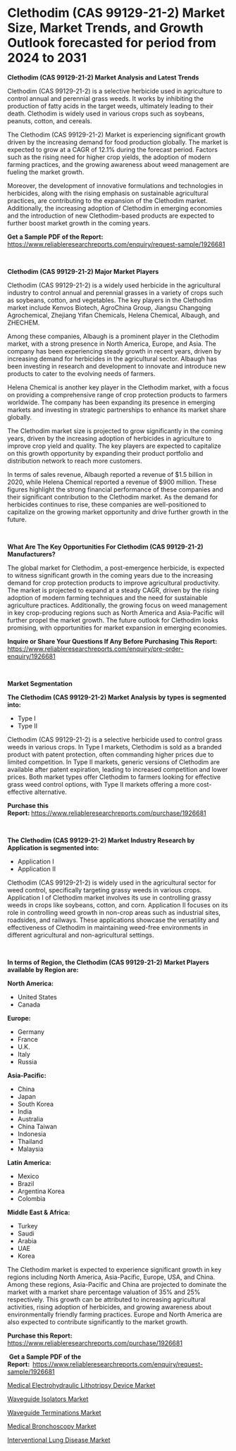 <p><h1>Clethodim (CAS 99129-21-2) Market Size, Market Trends, and Growth Outlook forecasted for period from 2024 to 2031</h1></p><p><strong>Clethodim (CAS 99129-21-2) Market Analysis and Latest Trends</strong></p>
<p><p>Clethodim (CAS 99129-21-2) is a selective herbicide used in agriculture to control annual and perennial grass weeds. It works by inhibiting the production of fatty acids in the target weeds, ultimately leading to their death. Clethodim is widely used in various crops such as soybeans, peanuts, cotton, and cereals.</p><p>The Clethodim (CAS 99129-21-2) Market is experiencing significant growth driven by the increasing demand for food production globally. The market is expected to grow at a CAGR of 12.1% during the forecast period. Factors such as the rising need for higher crop yields, the adoption of modern farming practices, and the growing awareness about weed management are fueling the market growth.</p><p>Moreover, the development of innovative formulations and technologies in herbicides, along with the rising emphasis on sustainable agricultural practices, are contributing to the expansion of the Clethodim market. Additionally, the increasing adoption of Clethodim in emerging economies and the introduction of new Clethodim-based products are expected to further boost market growth in the coming years.</p></p>
<p><strong>Get a Sample PDF of the Report:&nbsp;</strong> <a href="https://www.reliableresearchreports.com/enquiry/request-sample/1926681">https://www.reliableresearchreports.com/enquiry/request-sample/1926681</a></p>
<p>&nbsp;</p>
<p><strong>Clethodim (CAS 99129-21-2) Major Market Players</strong></p>
<p><p>Clethodim (CAS 99129-21-2) is a widely used herbicide in the agricultural industry to control annual and perennial grasses in a variety of crops such as soybeans, cotton, and vegetables. The key players in the Clethodim market include Kenvos Biotech, AgroChina Group, Jiangsu Changqing Agrochemical, Zhejiang Yifan Chemicals, Helena Chemical, Albaugh, and ZHECHEM.</p><p>Among these companies, Albaugh is a prominent player in the Clethodim market, with a strong presence in North America, Europe, and Asia. The company has been experiencing steady growth in recent years, driven by increasing demand for herbicides in the agricultural sector. Albaugh has been investing in research and development to innovate and introduce new products to cater to the evolving needs of farmers.</p><p>Helena Chemical is another key player in the Clethodim market, with a focus on providing a comprehensive range of crop protection products to farmers worldwide. The company has been expanding its presence in emerging markets and investing in strategic partnerships to enhance its market share globally.</p><p>The Clethodim market size is projected to grow significantly in the coming years, driven by the increasing adoption of herbicides in agriculture to improve crop yield and quality. The key players are expected to capitalize on this growth opportunity by expanding their product portfolio and distribution network to reach more customers.</p><p>In terms of sales revenue, Albaugh reported a revenue of $1.5 billion in 2020, while Helena Chemical reported a revenue of $900 million. These figures highlight the strong financial performance of these companies and their significant contribution to the Clethodim market. As the demand for herbicides continues to rise, these companies are well-positioned to capitalize on the growing market opportunity and drive further growth in the future.</p></p>
<p>&nbsp;</p>
<p><strong>What Are The Key Opportunities For Clethodim (CAS 99129-21-2) Manufacturers?</strong></p>
<p><p>The global market for Clethodim, a post-emergence herbicide, is expected to witness significant growth in the coming years due to the increasing demand for crop protection products to improve agricultural productivity. The market is projected to expand at a steady CAGR, driven by the rising adoption of modern farming techniques and the need for sustainable agriculture practices. Additionally, the growing focus on weed management in key crop-producing regions such as North America and Asia-Pacific will further propel the market growth. The future outlook for Clethodim looks promising, with opportunities for market expansion in emerging economies.</p></p>
<p><strong>Inquire or Share Your Questions If Any Before Purchasing This Report:</strong> <a href="https://www.reliableresearchreports.com/enquiry/pre-order-enquiry/1926681">https://www.reliableresearchreports.com/enquiry/pre-order-enquiry/1926681</a></p>
<p>&nbsp;</p>
<p><strong>Market Segmentation</strong></p>
<p><strong>The Clethodim (CAS 99129-21-2) Market Analysis by types is segmented into:</strong></p>
<p><ul><li>Type I</li><li>Type II</li></ul></p>
<p><p>Clethodim (CAS 99129-21-2) is a selective herbicide used to control grass weeds in various crops. In Type I markets, Clethodim is sold as a branded product with patent protection, often commanding higher prices due to limited competition. In Type II markets, generic versions of Clethodim are available after patent expiration, leading to increased competition and lower prices. Both market types offer Clethodim to farmers looking for effective grass weed control options, with Type II markets offering a more cost-effective alternative.</p></p>
<p><strong>Purchase this Report:&nbsp;</strong><a href="https://www.reliableresearchreports.com/purchase/1926681">https://www.reliableresearchreports.com/purchase/1926681</a></p>
<p>&nbsp;</p>
<p><strong>The Clethodim (CAS 99129-21-2) Market Industry Research by Application is segmented into:</strong></p>
<p><ul><li>Application I</li><li>Application II</li></ul></p>
<p><p>Clethodim (CAS 99129-21-2) is widely used in the agricultural sector for weed control, specifically targeting grassy weeds in various crops. Application I of Clethodim market involves its use in controlling grassy weeds in crops like soybeans, cotton, and corn. Application II focuses on its role in controlling weed growth in non-crop areas such as industrial sites, roadsides, and railways. These applications showcase the versatility and effectiveness of Clethodim in maintaining weed-free environments in different agricultural and non-agricultural settings.</p></p>
<p>&nbsp;</p>
<p><strong>In terms of Region, the Clethodim (CAS 99129-21-2) Market Players available by Region are:</strong></p>
<p>
    <p> <strong> North America: </strong>
        <ul>
            <li>United States</li>
            <li>Canada</li>
        </ul>
        </p> 
    <p> <strong> Europe: </strong>
        <ul>
            <li>Germany</li>
            <li>France</li>
            <li>U.K.</li>
            <li>Italy</li>
            <li>Russia</li>
        </ul>
        </p> 
    <p> <strong> Asia-Pacific: </strong>
        <ul>
            <li>China</li>
            <li>Japan</li>
            <li>South Korea</li>
            <li>India</li>
            <li>Australia</li>
            <li>China Taiwan</li>
            <li>Indonesia</li>
            <li>Thailand</li>
            <li>Malaysia</li>
        </ul>
        </p> 
    <p> <strong> Latin America: </strong>
        <ul>
            <li>Mexico</li>
            <li>Brazil</li>
            <li>Argentina Korea</li>
            <li>Colombia</li>
        </ul>
        </p> 
    <p> <strong> Middle East & Africa: </strong>
        <ul>
            <li>Turkey</li>
            <li>Saudi</li>
            <li>Arabia</li>
            <li>UAE</li>
            <li>Korea</li>
        </ul>
    </p>
    </p>
<p><p>The Clethodim market is expected to experience significant growth in key regions including North America, Asia-Pacific, Europe, USA, and China. Among these regions, Asia-Pacific and China are projected to dominate the market with a market share percentage valuation of 35% and 25% respectively. This growth can be attributed to increasing agricultural activities, rising adoption of herbicides, and growing awareness about environmentally friendly farming practices. Europe and North America are also expected to contribute significantly to the market growth.</p></p>
<p><strong>Purchase this Report: </strong><a href="https://www.reliableresearchreports.com/purchase/1926681">https://www.reliableresearchreports.com/purchase/1926681</a></p>
<p>&nbsp;<strong>Get a Sample PDF of the Report:&nbsp;&nbsp;</strong><a href="https://www.reliableresearchreports.com/enquiry/request-sample/1926681">https://www.reliableresearchreports.com/enquiry/request-sample/1926681</a></p>
<p><strong></strong></p>
<p><p><a href="https://cat-emmental-94b.notion.site/Medical-Electrohydraulic-Lithotripsy-Device-Market-Centers-on-Aspects-such-as-Market-Growth-Market--68babea9843e466da6c6d0db62621d3c">Medical Electrohydraulic Lithotripsy Device Market</a></p><p><a href="https://view.publitas.com/reportprime-1/waveguide-isolators-market-research-report-unlocks-analysis-on-the-market-financial-status-market-size-and-market-revenue-upto-2031/">Waveguide Isolators Market</a></p><p><a href="https://view.publitas.com/reportprime-1/waveguide-terminations-market-a-comprehensive-report-of-its-market-share-growth-trends-2024-2031/">Waveguide Terminations Market</a></p><p><a href="https://silk-columnist-571.notion.site/Medical-Bronchoscopy-Market-Size-Furnishes-Valuable-Information-Encompassing-Market-Share-Market-Tr-d67304ad82bc4dc9bf2865b41d957c88">Medical Bronchoscopy Market</a></p><p><a href="https://cat-emmental-94b.notion.site/Interventional-Lung-Disease-Market-Size-Market-Trends-and-Growth-Outlook-forecasted-for-period-fro-697fc0d9741b46ad88e107876d4533e8">Interventional Lung Disease Market</a></p></p>